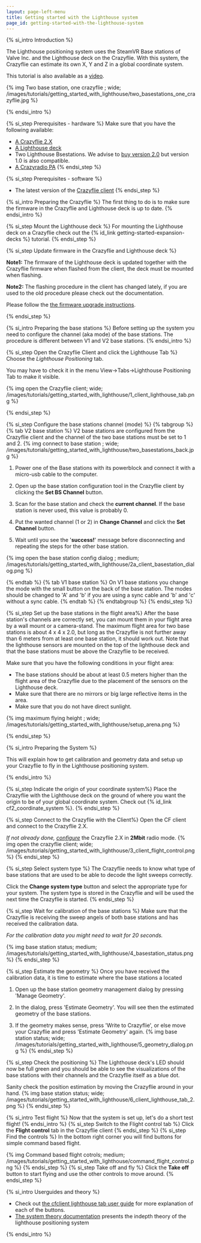 ```yaml
---
layout: page-left-menu
title: Getting started with the Lighthouse system
page_id: getting-started-with-the-lighthouse-system
---
```


{% si_intro Introduction %}

The Lighthouse positioning system uses the SteamVR Base stations of Valve Inc. and the Lighthouse deck on the Crazyflie. With this system, the Crazyflie can estimate its own X, Y and Z in a global coordinate system.

This tutorial is also available as a [video](https://www.youtube.com/watch?v=DCEHht72B08).

{% img Two base station, one crazyflie ; wide; /images/tutorials/getting_started_with_lighthouse/two_basestations_one_crazyflie.jpg %}

{% endsi_intro %}

{% si_step  Prerequisites - hardware %}
Make sure that you have the following available:
* [A Crazyflie 2.X](https://store.bitcraze.io/products/crazyflie-2-1)
* [A Lighthouse deck](https://store.bitcraze.io/products/lighthouse-positioning-deck)
* Two Lighthouse Bsestations. We advise to [buy version 2.0](https://store.bitcraze.io/products/lighthouse-v2-base-station) but version 1.0 is also compatible.
* [A Crazyradio PA](https://store.bitcraze.io/products/crazyradio-pa)
{% endsi_step %}

{% si_step  Prerequisites - software %}
* The latest version of the [Crazyflie client](https://github.com/bitcraze/crazyflie-clients-python/releases)
{% endsi_step %}



{% si_intro Preparing the Crazyflie %}
The first thing to do is to make sure the firmware in the Crazyflie and Lighthouse deck is up to date.
{% endsi_intro %}

{% si_step Mount the Lighthouse deck %}
For mounting the Lighthouse deck on a Crazyflie check out the {% id_link getting-started-expansion-decks %} tutorial.
{% endsi_step %}

{% si_step Update firmware in the Crazyflie and Lighthouse deck %}

**Note1:** The firmware of the Lighthouse deck is updated together with the Crazyflie firmware when flashed from the client,
the deck must be mounted when flashing.

**Note2:** The flashing procedure in the client has changed lately, if you are used to the old procedure please check out the documentation.

Please follow the [the firmware upgrade instructions](/documentation/repository/crazyflie-clients-python/master/userguides/userguide_client/#firmware-upgrade).

{% endsi_step %}


{% si_intro Preparing the base stations %}
Before setting up the system you need to configure the channel (aka mode) of the base stations. The procedure is different between V1 and V2 base stations.
{% endsi_intro %}


{% si_step Open the Crazyflie Client and click the Lighthouse Tab %}
Choose the _Lighthouse Positioning_ tab.

You may have to check it in the menu View->Tabs->Lighthouse Positioning Tab to make it visible.

{% img open the Crazyflie client; wide; /images/tutorials/getting_started_with_lighthouse/1_client_lighthouse_tab.png %}

{% endsi_step %}


{% si_step Configure the base stations channel (mode) %}
{% tabgroup %}
{% tab V2 base station %}
V2 base stations are configured from the Crazyflie client and the channel of the two base stations must be set to 1 and 2.
{% img connect to base station ; wide; /images/tutorials/getting_started_with_lighthouse/two_basestations_back.jpg %}
1. Power one of the Base stations with its powerblock and connect it with a micro-usb cable to the computer.

2. Open up the base station configuration tool in the Crazyflie client by clicking the **Set BS Channel** button.

3. Scan for the base station and check the **current channel**. If the base station is never used, this value is probably 0.

4. Put the wanted channel (1 or 2) in **Change Channel** and click the **Set Channel** button.

5. Wait until you see the '**success!**' message before disconnecting and repeating the steps for the other base station.

{% img open the base station config dialog ; medium; /images/tutorials/getting_started_with_lighthouse/2a_client_basestation_dialog.png %}


{% endtab %}
{% tab V1 base station %}
On V1 base stations you change the mode with the small button on the back of the base station. The modes should be changed to 'A' and 'b' if you are using a sync cable and 'b' and 'c' without a sync cable.
{% endtab %}
{% endtabgroup %}
{% endsi_step %}

{% si_step Set up the base stations in the flight area%}
After the base station's channels are correctly set, you can mount them in your flight area by a wall mount or a camera-stand. The maximum flight area for two base stations is about 4 x 4 x 2.0, but long as the Crazyflie is not further away than 6 meters from at least one base station, it should work out. Note that the lighthouse sensors are mounted on the top of the lighthouse deck and that the base stations must be above the Crazyflie to be received.

Make sure that you have the following conditions in your flight area:
* The base stations should be about at least 0.5 meters higher than the flight area of the Crazyflie due to the placement of the sensors on the Lighthouse deck.
* Make sure that there are no mirrors or big large reflective items in the area.
* Make sure that you do not have direct sunlight.

{% img maximum flying height ; wide; /images/tutorials/getting_started_with_lighthouse/setup_arena.png %}


{% endsi_step %}

{% si_intro Preparing the System %}

This will explain how to get calibration and geometry data and setup up your Crazyflie to fly in the Lighthouse positioning system.

{% endsi_intro %}



{% si_step Indicate the origin of your coordinate system%}
Place the Crazyflie with the Lighthouse deck on the ground of where you want the origin to be of your global coordinate system. Check out {% id_link cf2_coordinate_system %}.
{% endsi_step %}

{% si_step Connect to the Crazyflie with the Client%}
Open the CF client and connect to the Crazyflie 2.X.

_If not already done, [configure](/documentation/repository/crazyflie-clients-python/master/userguides/userguide_client#firmware-configuration)_
the Crazyflie 2.X in __2Mbit__ radio mode.
{% img open the crazyflie client; wide; /images/tutorials/getting_started_with_lighthouse/3_client_flight_control.png %}
{% endsi_step %}

{% si_step Select system type %}
The Crazyflie needs to know what type of base stations that are used to be able to decode the light sweeps correctly.

Click the **Change system type** button and select the appropriate type for your system. The system type is stored in the
Crazyflie and will be used the next time the Crazyflie is started.
{% endsi_step %}

{% si_step Wait for calibration of the base stations %}
Make sure that the Crazyflie is receiving the sweep angels of both base stations and has received the calibration data.

_For the calibration data you might need to wait for 20 seconds._

{% img base station status; medium; /images/tutorials/getting_started_with_lighthouse/4_basestation_status.png %}
{% endsi_step %}

{% si_step Estimate the geometry %}
Once you have received the calibration data, it is time to estimate where the base stations a located

1. Open up the base station geometry management dialog by pressing 'Manage Geometry'.

2. In the dialog, press 'Estimate Geometry'. You will see then the estimated geometry of the base stations.

3. If the geometry makes sense, press 'Write to Crazyflie', or else move your Crazyflie and press 'Estimate Geometry' again.
{% img base station status; wide; /images/tutorials/getting_started_with_lighthouse/5_geometry_dialog.png %}
{% endsi_step %}

{% si_step Check the positioning %}
The Lighthouse deck's LED should now be full green and you should be able to see the visualizations of the base stations with their channels and the Crazyflie itself as a blue dot.

Sanity check the position estimation by moving the Crazyflie around in your hand.
{% img base station status; wide; /images/tutorials/getting_started_with_lighthouse/6_client_lighthouse_tab_2.png %}
{% endsi_step %}

{% si_intro Test flight %}
Now that the system is set up, let's do a short test flight!
{% endsi_intro %}
{% si_step Switch to the Flight control tab %}
Click the **Flight control** tab in the Crazyflie client
{% endsi_step %}
{% si_step Find the controls %}
In the bottom right corner you will find buttons for simple command based flight.

{% img Command based flight cotrols; medium; /images/tutorials/getting_started_with_lighthouse/command_flight_control.png %}
{% endsi_step %}
{% si_step Take off and fly %}
Click the **Take off** button to start flying and use the other controls to move around.
{% endsi_step %}

{% si_intro Userguides and theory %}

* Check out [the cfclient lighthouse tab user guide](/documentation/repository/crazyflie-clients-python/master/userguides/userguide_client/lighthouse_tab/) for more explanation of each of the buttons.
* [The system theory documentation](/documentation/repository/crazyflie-firmware/master/functional-areas/lighthouse/) presents the indepth theory of the lighthouse positioning system

{% endsi_intro %}
